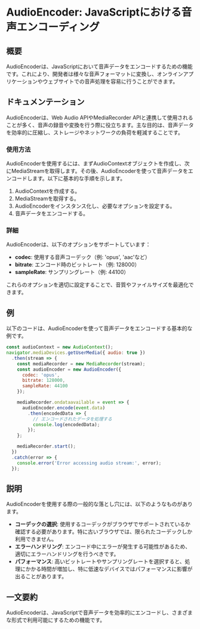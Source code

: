<!--
Meta Description: # AudioEncoder: JavaScriptにおける音声エンコーディング ## 概要 AudioEncoderは、JavaScriptにおいて音声データをエンコードするための機能です。これにより、開発者は様々な音声フォーマットに変換し、オンラインアプリケーションやウェブサイトでの音声処理を容...
Meta Keywords: audioencoder, audioencoderは, mediarecorder, error, audio
-->

# AudioEncoder: JavaScriptにおける音声エンコーディング

## 概要
AudioEncoderは、JavaScriptにおいて音声データをエンコードするための機能です。これにより、開発者は様々な音声フォーマットに変換し、オンラインアプリケーションやウェブサイトでの音声処理を容易に行うことができます。

## ドキュメンテーション
AudioEncoderは、Web Audio APIやMediaRecorder APIと連携して使用されることが多く、音声の録音や変換を行う際に役立ちます。主な目的は、音声データを効率的に圧縮し、ストレージやネットワークの負荷を軽減することです。

### 使用方法
AudioEncoderを使用するには、まずAudioContextオブジェクトを作成し、次にMediaStreamを取得します。その後、AudioEncoderを使って音声データをエンコードします。以下に基本的な手順を示します。

1. AudioContextを作成する。
2. MediaStreamを取得する。
3. AudioEncoderをインスタンス化し、必要なオプションを設定する。
4. 音声データをエンコードする。

### 詳細
AudioEncoderは、以下のオプションをサポートしています：
- **codec**: 使用する音声コーデック（例: 'opus', 'aac'など）
- **bitrate**: エンコード時のビットレート（例: 128000）
- **sampleRate**: サンプリングレート（例: 44100）

これらのオプションを適切に設定することで、音質やファイルサイズを最適化できます。

## 例
以下のコードは、AudioEncoderを使って音声データをエンコードする基本的な例です。

```javascript
const audioContext = new AudioContext();
navigator.mediaDevices.getUserMedia({ audio: true })
  .then(stream => {
    const mediaRecorder = new MediaRecorder(stream);
    const audioEncoder = new AudioEncoder({
      codec: 'opus',
      bitrate: 128000,
      sampleRate: 44100
    });

    mediaRecorder.ondataavailable = event => {
      audioEncoder.encode(event.data)
        .then(encodedData => {
          // エンコードされたデータを処理する
          console.log(encodedData);
        });
    };

    mediaRecorder.start();
  })
  .catch(error => {
    console.error('Error accessing audio stream:', error);
  });
```

## 説明
AudioEncoderを使用する際の一般的な落とし穴には、以下のようなものがあります。

- **コーデックの選択**: 使用するコーデックがブラウザでサポートされているか確認する必要があります。特に古いブラウザでは、限られたコーデックしか利用できません。
- **エラーハンドリング**: エンコード中にエラーが発生する可能性があるため、適切にエラーハンドリングを行うべきです。
- **パフォーマンス**: 高いビットレートやサンプリングレートを選択すると、処理にかかる時間が増加し、特に低速なデバイスではパフォーマンスに影響が出ることがあります。

## 一文要約
AudioEncoderは、JavaScriptで音声データを効率的にエンコードし、さまざまな形式で利用可能にするための機能です。